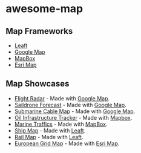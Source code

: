 # awesome-map

## Map Frameworks
- [Leaft](https://github.com/Leaflet)
- [Google Map](https://github.com/googlemaps)
- [MapBox](https://github.com/mapbox)
- [Esri Map](https://github.com/esri)
  
## Map Showcases
- [Flight Radar](https://www.flightradar24.com/19.97,77.49/3) - Made with [Google Map](https://github.com/googlemaps).  
- [Saildrone Forecast](https://forecast.saildrone.com/)  - Made with [Google Map](https://github.com/googlemaps).
- [Submarine Cable Map](https://www.submarinecablemap.com/) - Made with [Google Map](https://github.com/googlemaps).
- [Oil Infrastructure Tracker](https://globalenergymonitor.org/projects/global-oil-infrastructure-tracker/tracker-map/) - Made with [Mapbox](https://github.com/mapbox).  
- [Marine Traffics](https://www.marinetraffic.com/) - Made with [MapBox](https://github.com/mapbox).
- [Ship Map](https://www.shipmap.org/) - Made with [Leaft](https://github.com/Leaflet).
- [Rail Map](https://www.openrailwaymap.org/) - Made with [Leaft](https://github.com/Leaflet).
- [European Grid Map](https://www.entsoe.eu/data/map/) - Made with [Esri Map](https://github.com/esri).


